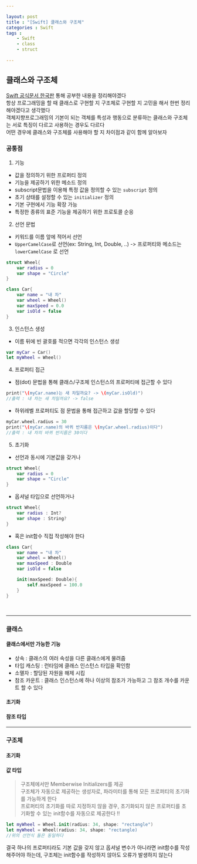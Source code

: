 ```yaml
---

layout: post
title : "[Swift] 클래스와 구조체"
categories : Swift
tags : 
    - Swift
    - class
    - struct
    
---
```


## 클래스와 구조체

[Swift 공식문서 한국판](https://jusung.gitbook.io/the-swift-language-guide/language-guide/09-classes-and-structures) 통해 공부한 내용을 정리해야겠다   
항상 프로그래밍을 할 때 클래스로 구현할 지 구조체로 구현할 지 고민을 해서 한번 정리해야겠다고 생각했다   
객체지향프로그래밍의 기본이 되는 객체를 특성과 행동으로 분류하는 클래스와 구조체는 서로 특징이 다르고 사용하는 경우도 다르다  
어떤 경우에 클래스와 구조체를 사용해야 할 지 차이점과 같이 함께 알아보자

### 공통점
1. 기능
- 값을 정의하기 위한 프로퍼티 정의
- 기능을 제공하기 위한 메소드 정의 
- subscript문법을 이용해 특정 값을 정의할 수 있는 `subscript` 정의
- 초기 상태를 설정할 수 있는 `initializer` 정의
- 기본 구현에서 기능 확장 가능
- 특정한 종류의 표준 기능을 제공하기 위한 프로토콜 순응

2. 선언 문법
- 키워드를 이름 앞에 적어서 선언
- `UpperCamelCase`로 선언(ex: String, Int, Double, ..) 
-> 프로퍼티와 메소드는 `lowerCamelCase` 로 선언

```swift
struct Wheel{
    var radius = 0
    var shape = "Circle"
}

class Car{
    var name = "내 차"
    var wheel = Wheel()
    var maxSpeed = 0.0
    var isOld = false
}
```

3. 인스턴스 생성
- 이름 뒤에 빈 괄호를 적으면 각각의 인스턴스 생성
```swift
var myCar = Car()
let myWheel = Wheel()
```

4. 프로퍼티 접근
- 점(dot) 문법을 통해 클래스/구조체 인스턴스의 프로퍼티에 접근할 수 있다
```swift
print("\(myCar.name)는 새 차일까요? -> \(myCar.isOld)")
//출력 : 내 차는 새 차일까요? -> false
```
- 하위레벨 프로퍼티도 점 문법을 통해 접근하고 값을 할당할 수 있다 
```swift
myCar.wheel.radius = 30
print("\(myCar.name)의 바퀴 반지름은 \(myCar.wheel.radius)이다")
//출력 : 내 차의 바퀴 반지름은 30이다
```

5. 초기화
- 선언과 동시에 기본값을 갖거나
```swift
struct Wheel{
    var radius = 0
    var shape = "Circle"
}
```
- 옵셔널 타입으로 선언하거나
```swift
struct Wheel{
    var radius : Int?
    var shape : String?
}
```
- 혹은 init함수 직접 작성해야 한다 
```swift
class Car{
    var name = "내 차"
    var wheel = Wheel()
    var maxSpeed : Double
    var isOld = false

    init(maxSpeed: Double){
        self.maxSpeed = 100.0
    }
}
```
<br>

* * *   

### 클래스
#### 클래스에서만 가능한 기능
- 상속 : 클래스의 여러 속성을 다른 클래스에게 물려줌
- 타입 캐스팅 : 런타임에 클래스 인스턴스 타입을 확인함
- 소멸자 : 할당된 자원을 해제 시킴
- 참조 카운트 : 클래스 인스턴스에 하나 이상의 참조가 가능하고 그 참조 개수를 카운트 할 수 있다 

#### 초기화

#### 참조 타입   


* * *  
### 구조체
#### 초기화
#### 값 타입
> 구조체에서만 Memberwise Initializers를 제공    
> 구조체가 자동으로 제공하는 생성자로, 파라미터를 통해 모든 프로퍼티의 초기화를 가능하게 한다    
> 프로퍼티의 초기화를 따로 지정하지 않을 경우, 초기화되지 않은 프로퍼티를 초기화할 수 있는 init함수를 자동으로 제공한다 !!
```swift
let myWheel = Wheel.init(radius: 34, shape: "rectangle")
let myWheel = Wheel(radius: 34, shape: "rectangle)
//위의 선언식 둘은 동일하다
```
결국 하나의 프로퍼티라도 기본 값을 갖지 않고 옵셔널 변수가 아니라면 init함수를 작성해주어야 하는데, 구조체는 init함수를 작성하지 않아도 오류가 발생하지 않는다
